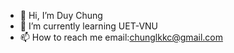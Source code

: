 - 👋 Hi, I’m Duy Chung 
- 🌱 I’m currently learning UET-VNU
- 📫 How to reach me email:chunglkkc@gmail.com

<!---
hiduychung/hiduychung is a ✨ special ✨ repository because its `README.md` (this file) appears on your GitHub profile.
You can click the Preview link to take a look at your changes.
--->
